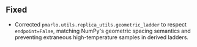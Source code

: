 ## Fixed

- Corrected `pmarlo.utils.replica_utils.geometric_ladder` to respect `endpoint=False`,
  matching NumPy's geometric spacing semantics and preventing extraneous
  high-temperature samples in derived ladders.
